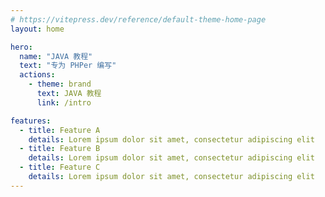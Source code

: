 ```yaml
---
# https://vitepress.dev/reference/default-theme-home-page
layout: home

hero:
  name: "JAVA 教程"
  text: "专为 PHPer 编写"
  actions:
    - theme: brand
      text: JAVA 教程
      link: /intro

features:
  - title: Feature A
    details: Lorem ipsum dolor sit amet, consectetur adipiscing elit
  - title: Feature B
    details: Lorem ipsum dolor sit amet, consectetur adipiscing elit
  - title: Feature C
    details: Lorem ipsum dolor sit amet, consectetur adipiscing elit
---
```


